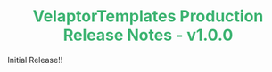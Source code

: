 <h1 align="center" style="color: mediumseagreen;font-weight: bold;">
VelaptorTemplates Production Release Notes - v1.0.0
</h1>

Initial Release!!
